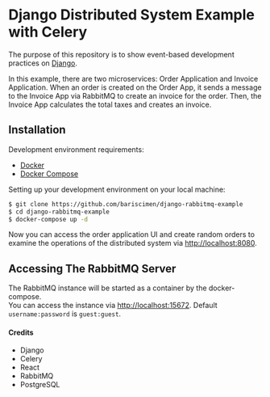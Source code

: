 
# Django Distributed System Example with Celery  
  
The purpose of this repository is to show event-based development practices on [Django](https://www.djangoproject.com/).  
 
In this example, there are two microservices: Order Application and Invoice Application. When an order is created on the Order App, it sends a message to the Invoice App via RabbitMQ to create an invoice for the order. Then, the Invoice App calculates the total taxes and creates an invoice.
 
## Installation  
  
Development environment requirements:  
  
- [Docker](https://www.docker.com)  
- [Docker Compose](https://docs.docker.com/compose/install/)  
  
Setting up your development environment on your local machine:  
```bash  
$ git clone https://github.com/bariscimen/django-rabbitmq-example
$ cd django-rabbitmq-example  
$ docker-compose up -d  
```  
  
Now you can access the order application UI and create random orders to examine the operations of the distributed system via [http://localhost:8080](http://localhost:8080).  
 
## Accessing The RabbitMQ Server  
  
The RabbitMQ instance will be started as a container by the docker-compose.   
You can access the instance via [http://localhost:15672](http://localhost:15672). Default `username:password` is `guest:guest`.  

#### Credits

- Django
- Celery
- React
- RabbitMQ
- PostgreSQL

